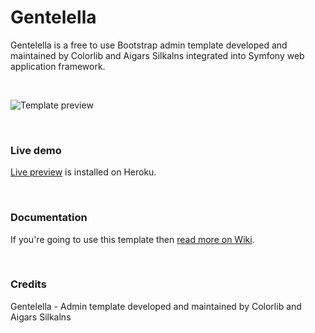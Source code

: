 # Gentelella

Gentelella is a free to use Bootstrap admin template developed and maintained by Colorlib and Aigars Silkalns integrated into Symfony web application framework.

<br>


![Template preview](http://krzysiekpiasecki.github.io/Gentelella/img/preview.png)

<br>

### Live demo

[Live preview](https://gentelella.herokuapp.com/admin/index) is installed on Heroku.

<br>

### Documentation

If you're going to use this template then [read more on Wiki](https://github.com/krzysiekpiasecki/Gentelella/wiki).


<br>

### Credits

Gentelella - Admin template developed and maintained by Colorlib and Aigars Silkalns


